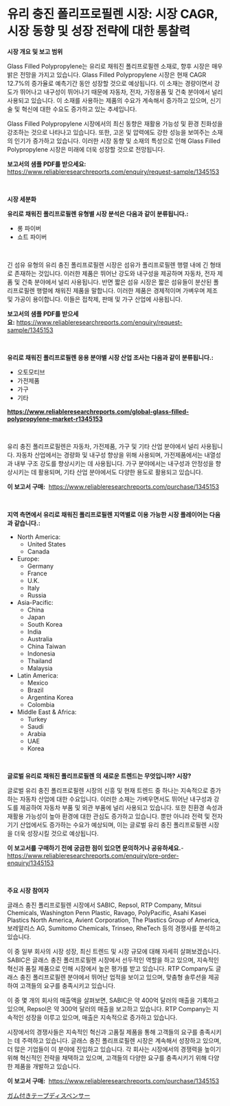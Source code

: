 <p><h1>유리 충진 폴리프로필렌 시장: 시장 CAGR, 시장 동향 및 성장 전략에 대한 통찰력</h1></p><p><strong>시장 개요 및 보고 범위</strong></p>
<p><p>Glass Filled Polypropylene는 유리로 채워진 폴리프로필렌 소재로, 향후 시장은 매우 밝은 전망을 가지고 있습니다. Glass Filled Polypropylene 시장은 현재 CAGR 12.7%의 증가율로 예측기간 동안 성장할 것으로 예상됩니다. 이 소재는 경량이면서 강도가 뛰어나고 내구성이 뛰어나기 때문에 자동차, 전자, 가정용품 및 건축 분야에서 널리 사용되고 있습니다. 이 소재를 사용하는 제품의 수요가 계속해서 증가하고 있으며, 신기술 및 혁신에 대한 수요도 증가하고 있는 추세입니다.</p><p>Glass Filled Polypropylene 시장에서의 최신 동향은 재활용 가능성 및 환경 친화성을 강조하는 것으로 나타나고 있습니다. 또한, 고온 및 압력에도 강한 성능을 보여주는 소재의 인기가 증가하고 있습니다. 이러한 시장 동향 및 소재의 특성으로 인해 Glass Filled Polypropylene 시장은 미래에 더욱 성장할 것으로 전망됩니다.</p></p>
<p><strong>보고서의 샘플 PDF를 받으세요:</strong> <a href="https://www.reliableresearchreports.com/enquiry/request-sample/1345153">https://www.reliableresearchreports.com/enquiry/request-sample/1345153</a></p>
<p>&nbsp;</p>
<p><strong>시장 세분화</strong></p>
<p><strong>유리로 채워진 폴리프로필렌 유형별 시장 분석은 다음과 같이 분류됩니다.:</strong></p>
<p><ul><li>롱 파이버</li><li>쇼트 파이버</li></ul></p>
<p>&nbsp;</p>
<p><p>긴 섬유 유형의 유리 충진 폴리프로필렌 시장은 섬유가 폴리프로필렌 행렬 내에 긴 형태로 존재하는 것입니다. 이러한 제품은 뛰어난 강도와 내구성을 제공하며 자동차, 전자 제품 및 건축 분야에서 널리 사용됩니다. 반면 짧은 섬유 시장은 짧은 섬유들이 분산된 폴리프로필렌 행렬에 채워진 제품을 말합니다. 이러한 제품은 경제적이며 가벼우며 제조 및 가공이 용이합니다. 이들은 접착제, 판매 및 가구 산업에 사용됩니다.</p></p>
<p><strong>보고서의 샘플 PDF를 받으세요:</strong>&nbsp;<a href="https://www.reliableresearchreports.com/enquiry/request-sample/1345153">https://www.reliableresearchreports.com/enquiry/request-sample/1345153</a></p>
<p>&nbsp;</p>
<p><strong> 유리로 채워진 폴리프로필렌 응용 분야별 시장 산업 조사는 다음과 같이 분류됩니다.:</strong></p>
<p><ul><li>오토모티브</li><li>가전제품</li><li>가구</li><li>기타</li></ul></p>
<p><strong><a href="https://www.reliableresearchreports.com/global-glass-filled-polypropylene-market-r1345153">https://www.reliableresearchreports.com/global-glass-filled-polypropylene-market-r1345153</a></strong></p>
<p>&nbsp;</p>
<p><p>유리 충진 폴리프로필렌은 자동차, 가전제품, 가구 및 기타 산업 분야에서 널리 사용됩니다. 자동차 산업에서는 경량화 및 내구성 향상을 위해 사용되며, 가전제품에서는 내열성과 내부 구조 강도를 향상시키는 데 사용됩니다. 가구 분야에서는 내구성과 안정성을 향상시키는 데 활용되며, 기타 산업 분야에서도 다양한 용도로 활용되고 있습니다.</p></p>
<p><strong>이 보고서 구매:</strong>&nbsp; <a href="https://www.reliableresearchreports.com/purchase/1345153">https://www.reliableresearchreports.com/purchase/1345153</a></p>
<p>&nbsp;</p>
<p><strong>지역 측면에서 유리로 채워진 폴리프로필렌 지역별로 이용 가능한 시장 플레이어는 다음과 같습니다.:</strong></p>
<p><ul>
    <li>
        North America:
        <ul>
            <li>United States</li>
            <li>Canada</li>
        </ul>
    </li>
    <li>
        Europe:
        <ul>
            <li>Germany</li>
            <li>France</li>
            <li>U.K.</li>
            <li>Italy</li>
            <li>Russia</li>
        </ul>
    </li>
    <li>
        Asia-Pacific:
        <ul>
            <li>China</li>
            <li>Japan</li>
            <li>South Korea</li>
            <li>India</li>
            <li>Australia</li>
            <li>China Taiwan</li>
            <li>Indonesia</li>
            <li>Thailand</li>
            <li>Malaysia</li>
        </ul>
    </li>
    <li>
        Latin America:
        <ul>
            <li>Mexico</li>
            <li>Brazil</li>
            <li>Argentina Korea</li>
            <li>Colombia</li>
        </ul>
    </li>
    <li>
        Middle East & Africa:
        <ul>
            <li>Turkey</li>
            <li>Saudi</li>
            <li>Arabia</li>
            <li>UAE</li>
            <li>Korea</li>
        </ul>
    </li>
    </ul></p>
<p>&nbsp;</p>
<p><strong>글로벌 유리로 채워진 폴리프로필렌 의 새로운 트렌드는 무엇입니까? 시장?</strong></p>
<p><p>글로벌 유리 충진 폴리프로필렌 시장의 신흥 및 현재 트렌드 중 하나는 지속적으로 증가하는 자동차 산업에 대한 수요입니다. 이러한 소재는 가벼우면서도 뛰어난 내구성과 강도를 제공하여 자동차 부품 및 외관 부품에 널리 사용되고 있습니다. 또한 친환경 속성과 재활용 가능성이 높아 환경에 대한 관심도 증가하고 있습니다. 뿐만 아니라 전력 및 전자기기 산업에서도 증가하는 수요가 예상되며, 이는 글로벌 유리 충진 폴리프로필렌 시장을 더욱 성장시킬 것으로 예상됩니다.</p></p>
<p><strong>이 보고서를 구매하기 전에 궁금한 점이 있으면 문의하거나 공유하세요.</strong>- <a href="https://www.reliableresearchreports.com/enquiry/pre-order-enquiry/1345153">https://www.reliableresearchreports.com/enquiry/pre-order-enquiry/1345153</a></p>
<p>&nbsp;</p>
<p><strong>주요 시장 참여자</strong></p>
<p><p>글래스 충진 폴리프로필렌 시장에서 SABIC, Repsol, RTP Company, Mitsui Chemicals, Washington Penn Plastic, Ravago, PolyPacific, Asahi Kasei Plastics North America, Avient Corporation, The Plastics Group of America, 보레알리스 AG, Sumitomo Chemicals, Trinseo, RheTech 등의 경쟁사를 분석하고 있습니다. </p><p>이 중 일부 회사의 시장 성장, 최신 트렌드 및 시장 규모에 대해 자세히 살펴보겠습니다. SABIC은 글래스 충진 폴리프로필렌 시장에서 선두적인 역할을 하고 있으며, 지속적인 혁신과 품질 제품으로 인해 시장에서 높은 평가를 받고 있습니다. RTP Company도 글래스 충진 폴리프로필렌 분야에서 뛰어난 업적을 보이고 있으며, 맞춤형 솔루션을 제공하여 고객들의 요구를 충족시키고 있습니다.</p><p>이 중 몇 개의 회사의 매출액을 살펴보면, SABIC은 약 400억 달러의 매출을 기록하고 있으며, Repsol은 약 300억 달러의 매출을 보고하고 있습니다. RTP Company는 지속적인 성장을 이루고 있으며, 매출은 지속적으로 증가하고 있습니다.</p><p>시장에서의 경쟁사들은 지속적인 혁신과 고품질 제품을 통해 고객들의 요구를 충족시키는 데 주력하고 있습니다. 글래스 충진 폴리프로필렌 시장은 계속해서 성장하고 있으며, 더 많은 기업들이 이 분야에 진입하고 있습니다. 각 회사는 시장에서의 경쟁력을 높이기 위해 혁신적인 전략을 채택하고 있으며, 고객들의 다양한 요구를 충족시키기 위해 다양한 제품을 개발하고 있습니다.</p></p>
<p><strong>이 보고서 구매:</strong>&nbsp;&nbsp;<a href="https://www.reliableresearchreports.com/purchase/1345153">https://www.reliableresearchreports.com/purchase/1345153</a></p>
<p><p><a href="https://github.com/Sophiaard2003/Market-Research-Report-List-1/blob/main/552741821820.md">ガム付きテープディスペンサー</a></p></p>